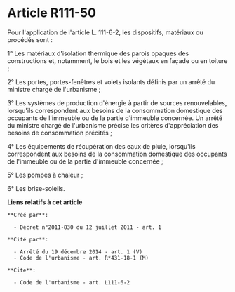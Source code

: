 # Article R111-50

Pour l'application de l'article L. 111-6-2, les dispositifs, matériaux ou procédés sont : 

1° Les matériaux d'isolation thermique des parois opaques des constructions et, notamment, le bois et les végétaux en façade
ou en toiture ; 

2° Les portes, portes-fenêtres et volets isolants définis par un arrêté du ministre chargé de l'urbanisme ; 

3° Les systèmes de production d'énergie à partir de sources renouvelables, lorsqu'ils correspondent aux besoins de la
consommation domestique des occupants de l'immeuble ou de la partie d'immeuble concernée. Un arrêté du ministre chargé de
l'urbanisme précise les critères d'appréciation des besoins de consommation précités ; 

4° Les équipements de récupération des eaux de pluie, lorsqu'ils correspondent aux besoins de la consommation domestique des
occupants de l'immeuble ou de la partie d'immeuble concernée ; 

5° Les pompes à chaleur ; 

6° Les brise-soleils.

**Liens relatifs à cet article**

	**Créé par**:

	  - Décret n°2011-830 du 12 juillet 2011 - art. 1

	**Cité par**:

	  - Arrêté du 19 décembre 2014 - art. 1 (V)
	  - Code de l'urbanisme - art. R*431-18-1 (M)

	**Cite**:

	  - Code de l'urbanisme - art. L111-6-2
